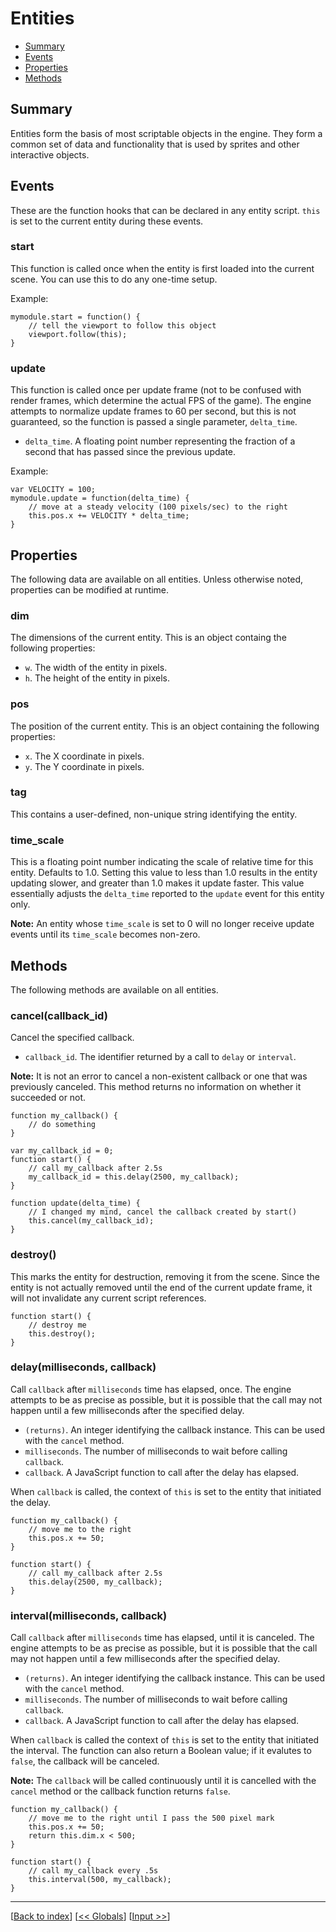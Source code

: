 # Entities

* [Summary](#summary)
* [Events](#events)
* [Properties](#properties)
* [Methods](#methods)

## Summary

Entities form the basis of most scriptable objects in the engine. They form a common set of data and functionality that is used by sprites and other interactive objects.

## Events

These are the function hooks that can be declared in any entity script. `this` is set to the current entity during these events.

### start

This function is called once when the entity is first loaded into the current scene. You can use this to do any one-time setup.

Example:

```
mymodule.start = function() {
    // tell the viewport to follow this object
    viewport.follow(this);
}
```

### update

This function is called once per update frame (not to be confused with render frames, which determine the actual FPS of the game). The engine attempts to normalize update frames to 60 per second, but this is not guaranteed, so the function is passed a single parameter, `delta_time`.

* `delta_time`. A floating point number representing the fraction of a second that has passed since the previous update.

Example:

```
var VELOCITY = 100;
mymodule.update = function(delta_time) {
    // move at a steady velocity (100 pixels/sec) to the right
    this.pos.x += VELOCITY * delta_time;
}
```

## Properties

The following data are available on all entities. Unless otherwise noted, properties can be modified at runtime.

### dim

The dimensions of the current entity. This is an object containg the following properties:

* `w`. The width of the entity in pixels.
* `h`. The height of the entity in pixels.

### pos

The position of the current entity. This is an object containing the following properties:

* `x`. The X coordinate in pixels.
* `y`. The Y coordinate in pixels.

### tag

This contains a user-defined, non-unique string identifying the entity.

### time_scale

This is a floating point number indicating the scale of relative time for this entity. Defaults to 1.0. Setting this value to less than 1.0 results in the entity updating slower, and greater than 1.0 makes it update faster. This value essentially adjusts the `delta_time` reported to the `update` event for this entity only.

**Note:** An entity whose `time_scale` is set to 0 will no longer receive update events until its `time_scale` becomes non-zero.

## Methods

The following methods are available on all entities.

### cancel(callback_id)

Cancel the specified callback.

* `callback_id`. The identifier returned by a call to `delay` or `interval`.

**Note:** It is not an error to cancel a non-existent callback or one that was previously canceled. This method returns no information on whether it succeeded or not. 

```
function my_callback() {
    // do something
}

var my_callback_id = 0;
function start() {
    // call my_callback after 2.5s
    my_callback_id = this.delay(2500, my_callback);
}

function update(delta_time) {
    // I changed my mind, cancel the callback created by start()
    this.cancel(my_callback_id);
}
```

### destroy()

This marks the entity for destruction, removing it from the scene. Since the entity is not actually removed until the end of the current update frame, it will not invalidate any current script references.

```
function start() {
    // destroy me
    this.destroy();
}
```

### delay(milliseconds, callback)

Call `callback` after `milliseconds` time has elapsed, once. The engine attempts to be as precise as possible, but it is possible that the call may not happen until a few milliseconds after the specified delay.

* `(returns)`. An integer identifying the callback instance. This can be used with the `cancel` method.
* `milliseconds`. The number of milliseconds to wait before calling `callback`.
* `callback`. A JavaScript function to call after the delay has elapsed.

When `callback` is called, the context of `this` is set to the entity that initiated the delay.

```
function my_callback() {
    // move me to the right
    this.pos.x += 50;
}

function start() {
    // call my_callback after 2.5s
    this.delay(2500, my_callback);
}
```

### interval(milliseconds, callback)

Call `callback` after `milliseconds` time has elapsed, until it is canceled. The engine attempts to be as precise as possible, but it is possible that the call may not happen until a few milliseconds after the specified delay.

* `(returns)`. An integer identifying the callback instance. This can be used with the `cancel` method.
* `milliseconds`. The number of milliseconds to wait before calling `callback`.
* `callback`. A JavaScript function to call after the delay has elapsed.

When `callback` is called the context of `this` is set to the entity that initiated the interval. The function can also return a Boolean value; if it evalutes to `false`, the callback will be canceled.

**Note:** The `callback` will be called continuously until it is cancelled with the `cancel` method or the callback function returns `false`.

```
function my_callback() {
    // move me to the right until I pass the 500 pixel mark
    this.pos.x += 50;
    return this.dim.x < 500;
}

function start() {
    // call my_callback every .5s
    this.interval(500, my_callback);
}
```

***
[[Back to index](../index.md)] [[<< Globals](globals.md)] [[Input >>](input.md)]